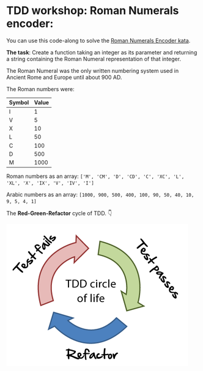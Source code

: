 # TDD workshop: Roman Numerals encoder:

You can use this code-along to solve the [Roman Numerals Encoder kata](https://www.codewars.com/kata/51b62bf6a9c58071c600001b).

**The task**: Create a function taking an integer as its parameter and returning a string containing the Roman Numeral representation of that integer.

The Roman Numeral was the only written numbering system used in Ancient Rome and Europe until about 900 AD.

The Roman numbers were:

| Symbol | Value |
| ------ | ----- |
|      I |   1   |
|      V |   5   |
|      X |  10   |
|      L |  50   |
|      C |  100  |
|      D |  500  |
|      M |  1000 |

Roman numbers as an array: `['M', 'CM', 'D', 'CD', 'C', 'XC', 'L', 'XL', 'X', 'IX', 'V', 'IV', 'I']`

Arabic numbers as an array: `[1000, 900, 500, 400, 100, 90, 50, 40, 10, 9, 5, 4, 1]`

The **Red-Green-Refactor** cycle of TDD. 👇

![tdd](assets/tdd.png)